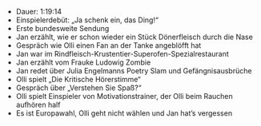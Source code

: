 - Dauer: 1:19:14
- Einspielerdebüt: „Ja schenk ein, das Ding!“
- Erste bundesweite Sendung
- Jan erzählt, wie er schon wieder ein Stück Dönerfleisch durch die Nase 
- Gespräch wie Olli einen Fan an der Tanke angeblöfft hat
- Jan war im Rindfleisch-Krustentier-Superofen-Spezialrestaurant
- Jan erzählt vom Frauke Ludowig Zombie
- Jan redet über Julia Engelmanns Poetry Slam und Gefängnisausbrüche
- Olli spielt „Die Kritische Hörerstimme“
- Gespräch über „Verstehen Sie Spaß?“
- Olli spielt Einspieler von Motivationstrainer, der Olli beim Rauchen aufhören half
- Es ist Europawahl, Olli geht nicht wählen und Jan hat’s vergessen
